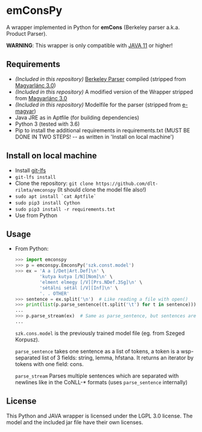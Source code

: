
# emConsPy
A wrapper implemented in Python for __emCons__ (Berkeley parser a.k.a. Product Parser).

__WARNING__: This wrapper is only compatible with [JAVA 11](https://askubuntu.com/questions/1037646/why-is-openjdk-10-packaged-as-openjdk-11/1037655#1037655) or higher!

## Requirements

  - _(Included in this repository)_ [Berkeley Parser](http://nlp.cs.berkeley.edu/software.shtml) compiled (stripped from [Magyarlánc 3.0](https://github.com/antaljanosbenjamin/magyarlanc/))
  - _(Included in this repository)_ A modified version of the Wrapper stripped from [Magyarlánc 3.0](https://github.com/antaljanosbenjamin/magyarlanc/)
  - _(Included in this repository)_ Modelfile for the parser (stripped from [e-magyar](https://github.com/dlt-rilmta/hunlp-GATE/))
  - Java JRE as in Aptfile (for building dependencies)
  - Python 3 (tested with 3.6)
  - Pip to install the additional requirements in requirements.txt
(MUST BE DONE IN TWO STEPS! -- as written in 'Install on local machine')

## Install on local machine

  - Install [git-lfs](https://git-lfs.github.com/)
  - `git-lfs install`
  - Clone the repository: `git clone https://github.com/dlt-rilmta/emconspy` (It should clone the model file also!)
  - ``sudo apt install `cat Aptfile` ``
  - `sudo pip3 install Cython`
  - `sudo pip3 install -r requirements.txt`
  - Use from Python

## Usage

  - From Python:

	```python
	>>> import emconspy
	>>> p = emconspy.EmconsPy('szk.const.model')
	>>> ex = 'A a [/Det|Art.Def]\n' \
             'kutya kutya [/N][Nom]\n' \
             'elment elmegy [/V][Prs.NDef.3Sg]\n' \
             'sétálni sétál [/V][Inf]\n' \
             '. . OTHER'
	>>> sentence = ex.split('\n')  # Like reading a file with open()
	>>> print(list(p.parse_sentence((t.split('\t') for t in sentence)))
	...
	>>> p.parse_stream(ex)  # Same as parse_sentence, but sentences are separated with empty lines (like CoNLL-* fomrat)
	...
	```

	`szk.cons.model` is the previously trained model file (eg. from Szeged Korpusz).

	`parse_sentence` takes one sentence as a list of tokens,
a token is a wsp-separated list of 3 fields:
string, lemma, hfstana.
It returns an iterator by tokens with one field:
cons.

	`parse_stream` Parses multiple sentences which are separated with newlines like in the CoNLL-* formats (uses `parse_sentence` internally)

## License

This Python and JAVA wrapper is licensed under the LGPL 3.0 license.
The model and the included jar file have their own licenses.
